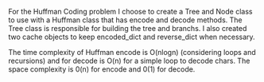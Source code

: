For the Huffman Coding problem I choose to create a Tree and Node class to use with a Huffman class that has encode and decode methods. The Tree class is responsible for building the tree and branchs. I also created two cache objects to keep encoded_dict and reverse_dict when necessary.

The time complexity of Huffman encode is O(nlogn) (considering loops and recursions) and for decode is O(n) for a simple loop to decode chars. The space complexity is 0(n) for encode and 0(1) for decode.